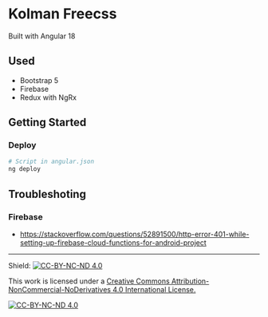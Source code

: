 # Kolman Freecss

Built with Angular 18

## Used

- Bootstrap 5
- Firebase
- Redux with NgRx

## Getting Started

### Deploy

```bash
# Script in angular.json
ng deploy
```

## Troubleshoting

### Firebase

- https://stackoverflow.com/questions/52891500/http-error-401-while-setting-up-firebase-cloud-functions-for-android-project

---

Shield: [![CC-BY-NC-ND 4.0][CC-BY-NC-ND-shield]][CC-BY-NC-ND]

This work is licensed under a [Creative Commons Attribution-NonCommercial-NoDerivatives 4.0 International License.][CC-BY-NC-ND]

[![CC-BY-NC-ND 4.0][CC-BY-NC-ND-image]][CC-BY-NC-ND]

[CC-BY-NC-ND-shield]: https://img.shields.io/badge/License-CC--BY--NC--ND--4.0-lightgrey
[CC-BY-NC-ND]: http://creativecommons.org/licenses/by-nc-nd/4.0/
[CC-BY-NC-ND-image]: https://i.creativecommons.org/l/by-nc-nd/4.0/88x31.png
